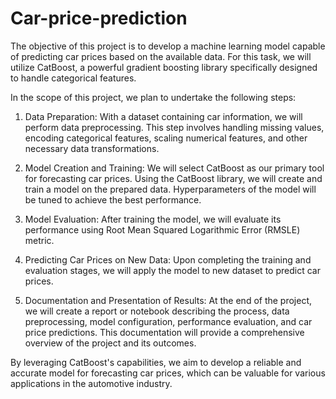 # Car-price-prediction

The objective of this project is to develop a machine learning model capable of predicting car prices based on the available data. For this task, we will utilize CatBoost, a powerful gradient boosting library specifically designed to handle categorical features.

In the scope of this project, we plan to undertake the following steps:

1. Data Preparation: With a dataset containing car information, we will perform data preprocessing. This step involves handling missing values, encoding categorical features, scaling numerical features, and other necessary data transformations.

2. Model Creation and Training: We will select CatBoost as our primary tool for forecasting car prices. Using the CatBoost library, we will create and train a model on the prepared data. Hyperparameters of the model will be tuned to achieve the best performance.

3. Model Evaluation: After training the model, we will evaluate its performance using Root Mean Squared Logarithmic Error (RMSLE) metric.

4. Predicting Car Prices on New Data: Upon completing the training and evaluation stages, we will apply the model to new dataset to predict car prices. 

5. Documentation and Presentation of Results: At the end of the project, we will create a report or notebook describing the process, data preprocessing, model configuration, performance evaluation, and car price predictions. This documentation will provide a comprehensive overview of the project and its outcomes.

By leveraging CatBoost's capabilities, we aim to develop a reliable and accurate model for forecasting car prices, which can be valuable for various applications in the automotive industry.
